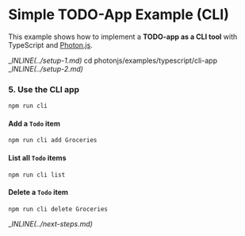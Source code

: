 # Simple TODO-App Example (CLI)

This example shows how to implement a **TODO-app as a CLI tool** with TypeScript and [Photon.js](https://photonjs.prisma.io/).

__INLINE(../_setup-1.md)__
cd photonjs/examples/typescript/cli-app
__INLINE(../_setup-2.md)__

### 5. Use the CLI app

```
npm run cli
```

#### Add a `Todo` item

```
npm run cli add Groceries
```

#### List all `Todo` items

```
npm run cli list
```

#### Delete a `Todo` item

```
npm run cli delete Groceries
```

__INLINE(../_next-steps.md)__